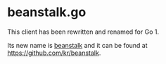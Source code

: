 # beanstalk.go

This client has been rewritten and renamed for Go 1.

Its new name is [beanstalk](https://github.com/kr/beanstalk) and it can
be found at <https://github.com/kr/beanstalk>.
